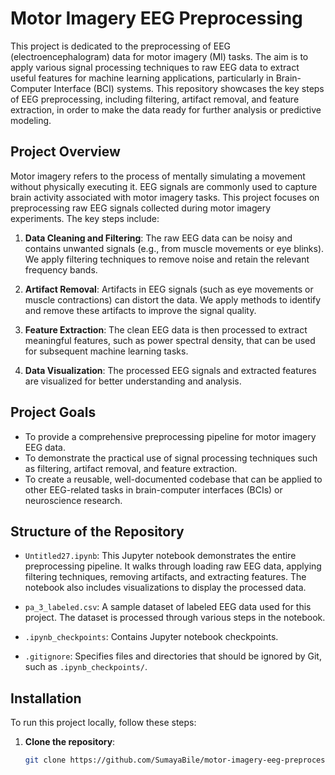 # Motor Imagery EEG Preprocessing

This project is dedicated to the preprocessing of EEG (electroencephalogram) data for motor imagery (MI) tasks. The aim is to apply various signal processing techniques to raw EEG data to extract useful features for machine learning applications, particularly in Brain-Computer Interface (BCI) systems. This repository showcases the key steps of EEG preprocessing, including filtering, artifact removal, and feature extraction, in order to make the data ready for further analysis or predictive modeling.

## Project Overview

Motor imagery refers to the process of mentally simulating a movement without physically executing it. EEG signals are commonly used to capture brain activity associated with motor imagery tasks. This project focuses on preprocessing raw EEG signals collected during motor imagery experiments. The key steps include:

1. **Data Cleaning and Filtering**: The raw EEG data can be noisy and contains unwanted signals (e.g., from muscle movements or eye blinks). We apply filtering techniques to remove noise and retain the relevant frequency bands.

2. **Artifact Removal**: Artifacts in EEG signals (such as eye movements or muscle contractions) can distort the data. We apply methods to identify and remove these artifacts to improve the signal quality.

3. **Feature Extraction**: The clean EEG data is then processed to extract meaningful features, such as power spectral density, that can be used for subsequent machine learning tasks.

4. **Data Visualization**: The processed EEG signals and extracted features are visualized for better understanding and analysis.

## Project Goals

- To provide a comprehensive preprocessing pipeline for motor imagery EEG data.
- To demonstrate the practical use of signal processing techniques such as filtering, artifact removal, and feature extraction.
- To create a reusable, well-documented codebase that can be applied to other EEG-related tasks in brain-computer interfaces (BCIs) or neuroscience research.

## Structure of the Repository

- `Untitled27.ipynb`: This Jupyter notebook demonstrates the entire preprocessing pipeline. It walks through loading raw EEG data, applying filtering techniques, removing artifacts, and extracting features. The notebook also includes visualizations to display the processed data.

- `pa_3_labeled.csv`: A sample dataset of labeled EEG data used for this project. The dataset is processed through various steps in the notebook.

- `.ipynb_checkpoints`: Contains Jupyter notebook checkpoints.

- `.gitignore`: Specifies files and directories that should be ignored by Git, such as `.ipynb_checkpoints/`.

## Installation

To run this project locally, follow these steps:

1. **Clone the repository**:

   ```bash
   git clone https://github.com/SumayaBile/motor-imagery-eeg-preprocessing.git
